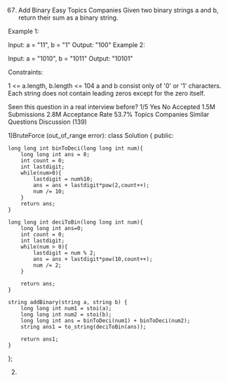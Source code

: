67. Add Binary
Easy
Topics
Companies
Given two binary strings a and b, return their sum as a binary string.

 

Example 1:

Input: a = "11", b = "1"
Output: "100"
Example 2:

Input: a = "1010", b = "1011"
Output: "10101"
 

Constraints:

1 <= a.length, b.length <= 104
a and b consist only of '0' or '1' characters.
Each string does not contain leading zeros except for the zero itself.

Seen this question in a real interview before?
1/5
Yes
No
Accepted
1.5M
Submissions
2.8M
Acceptance Rate
53.7%
Topics
Companies
Similar Questions
Discussion (139)

1)BruteForce (out_of_range error):
class Solution {
public:

    long long int binToDeci(long long int num){
        long long int ans = 0;
        int count = 0;
        int lastdigit;
        while(num>0){
            lastdigit = num%10;
            ans = ans + lastdigit*pow(2,count++);
            num /= 10;
        }
        return ans;
    }

    long long int deciToBin(long long int num){
        long long int ans=0;
        int count = 0;
        int lastdigit;
        while(num > 0){
            lastdigit = num % 2;
            ans = ans + lastdigit*pow(10,count++);
            num /= 2;
        }

        return ans;
    }

    string addBinary(string a, string b) {
        long long int num1 = stoi(a);
        long long int num2 = stoi(b);
        long long int ans = binToDeci(num1) + binToDeci(num2);
        string ans1 = to_string(deciToBin(ans));

        return ans1;
    }
};

2)
